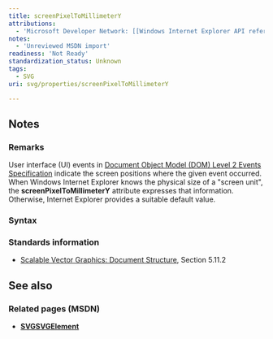 ```yaml
---
title: screenPixelToMillimeterY
attributions:
  - 'Microsoft Developer Network: [[Windows Internet Explorer API reference](http://msdn.microsoft.com/en-us/library/ie/hh828809%28v=vs.85%29.aspx) Article]'
notes:
  - 'Unreviewed MSDN import'
readiness: 'Not Ready'
standardization_status: Unknown
tags:
  - SVG
uri: svg/properties/screenPixelToMillimeterY

---
```

## Notes

### Remarks

User interface (UI) events in [Document Object Model (DOM) Level 2 Events Specification](http://go.microsoft.com/fwlink/p/?linkid=203739) indicate the screen positions where the given event occurred. When Windows Internet Explorer knows the physical size of a "screen unit", the **screenPixelToMillimeterY** attribute expresses that information. Otherwise, Internet Explorer provides a suitable default value.

### Syntax

### Standards information

-   [Scalable Vector Graphics: Document Structure](http://go.microsoft.com/fwlink/p/?linkid=204733), Section 5.11.2

## See also

### Related pages (MSDN)

-   [**SVGSVGElement**](/svg/elements/svg)
